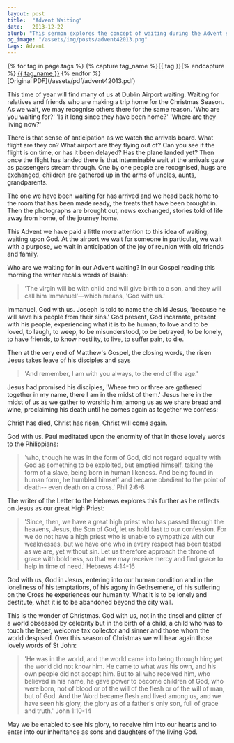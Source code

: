 ```yaml
---
layout: post
title:  "Advent Waiting"
date:   2013-12-22
blurb: "This sermon explores the concept of waiting during the Advent season. It draws parallels between waiting for loved ones at the airport and waiting for God. The sermon emphasizes the presence of God with us, through the incarnation of Jesus, and encourages us to hold onto this truth in our lives."
og_image: "/assets/img/posts/advent42013.png"
tags: Advent
---    
```

<div class="tag-pills">
  {% for tag in page.tags %}
    {% capture tag_name %}{{ tag }}{% endcapture %}
    <a href="{{ site.baseurl }}/tag/{{ tag_name }}" class="tag-pill">{{ tag_name }}</a>
  {% endfor %}
</div>
[Original PDF](/assets/pdf/advent42013.pdf)

This time of year will find many of us at Dublin Airport waiting. Waiting for relatives and friends who are making a trip home for the Christmas Season. As we wait, we may recognise others there for the same reason. 'Who are you waiting for?' 'Is it long since they have been home?' 'Where are they living now?'

There is that sense of anticipation as we watch the arrivals board. What flight are they on? What airport are they flying out of? Can you see if the flight is on time, or has it been delayed? Has the plane landed yet? Then once the flight has landed there is that interminable wait at the arrivals gate as passengers stream through. One by one people are recognised, hugs are exchanged, children are gathered up in the arms of uncles, aunts, grandparents.

The one we have been waiting for has arrived and we head back home to the room that has been made ready, the treats that have been brought in. Then the photographs are brought out, news exchanged, stories told of life away from home, of the journey home.

This Advent we have paid a little more attention to this idea of waiting, waiting upon God. At the airport we wait for someone in particular, we wait with a purpose, we wait in anticipation of the joy of reunion with old friends and family.

Who are we waiting for in our Advent waiting? In our Gospel reading this morning the writer recalls words of Isaiah:

> 'The virgin will be with child and will give birth to a son, and they will call him Immanuel'—which means, 'God with us.'

Immanuel, God with us. Joseph is told to name the child Jesus, 'because he will save his people from their sins.' God present, God incarnate, present with his people, experiencing what it is to be human, to love and to be loved, to laugh, to weep, to be misunderstood, to be betrayed, to be lonely, to have friends, to know hostility, to live, to suffer pain, to die.

Then at the very end of Matthew's Gospel, the closing words, the risen Jesus takes leave of his disciples and says

> 'And remember, I am with you always, to the end of the age.'

Jesus had promised his disciples, 'Where two or three are gathered together in my name, there I am in the midst of them.' Jesus here in the midst of us as we gather to worship him; among us as we share bread and wine, proclaiming his death until he comes again as together we confess:

Christ has died,
Christ has risen,
Christ will come again.

God with us. Paul meditated upon the enormity of that in those lovely words to the Philippians:

> 'who, though he was in the form of God, did not regard equality with God as something to be exploited, but emptied himself, taking the form of a slave, being born in human likeness. And being found in human form, he humbled himself and became obedient to the point of death-- even death on a cross.' Phil 2:6-8

The writer of the Letter to the Hebrews explores this further as he reflects on Jesus as our great High Priest:

> 'Since, then, we have a great high priest who has passed through the heavens, Jesus, the Son of God, let us hold fast to our confession. For we do not have a high priest who is unable to sympathize with our weaknesses, but we have one who in every respect has been tested as we are, yet without sin. Let us therefore approach the throne of grace with boldness, so that we may receive mercy and find grace to help in time of need.' Hebrews 4:14-16

God with us, God in Jesus, entering into our human condition and in the loneliness of his temptations, of his agony in Gethsemene, of his suffering on the Cross he experiences our humanity. What it is to be lonely and destitute, what it is to be abandoned beyond the city wall.

This is the wonder of Christmas. God with us, not in the tinsel and glitter of a world obsessed by celebrity but in the birth of a child, a child who was to touch the leper, welcome tax collector and sinner and those whom the world despised. Over this season of Christmas we will hear again those lovely words of St John:

> 'He was in the world, and the world came into being through him; yet the world did not know him. He came to what was his own, and his own people did not accept him. But to all who received him, who believed in his name, he gave power to become children of God, who were born, not of blood or of the will of the flesh or of the will of man, but of God. And the Word became flesh and lived among us, and we have seen his glory, the glory as of a father's only son, full of grace and truth.' John 1:10-14

May we be enabled to see his glory, to receive him into our hearts and to enter into our inheritance as sons and daughters of the living God.
